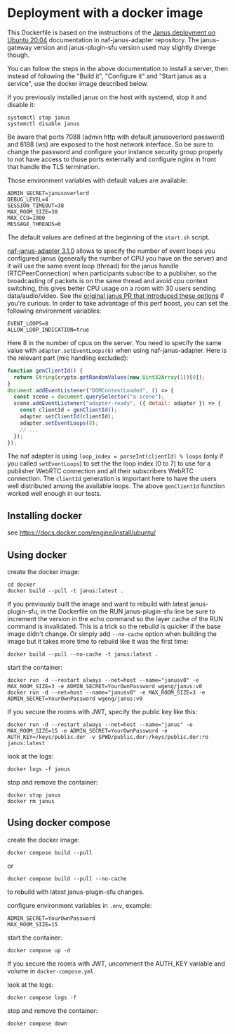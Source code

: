 # Deployment with a docker image

This Dockerfile is based on the instructions of the
[Janus deployment on Ubuntu 20.04](https://github.com/networked-aframe/naf-janus-adapter/blob/master/docs/janus-deployment.md)
documentation in naf-janus-adapter repository. The janus-gateway version and
janus-plugin-sfu version used may slightly diverge though.

You can follow the steps in the above documentation to install a server, then
instead of following the "Build it", "Configure it" and "Start janus as a
service", use the docker image described below.

If you previously installed janus on the host with systemd, stop it and disable it:

```
systemctl stop janus
systemctl disable janus
```

Be aware that ports 7088 (admin http with default janusoverlord password) and 8188 (ws) are exposed to the host network interface.
So be sure to change the password and configure your instance security group properly to not have access to
those ports externally and configure nginx in front that handle the TLS termination.

Those environment variables with default values are available:

```
ADMIN_SECRET=janusoverlord
DEBUG_LEVEL=4
SESSION_TIMEOUT=38
MAX_ROOM_SIZE=30
MAX_CCU=1000
MESSAGE_THREADS=0
```

The default values are defined at the beginning of the `start.sh` script.

[naf-janus-adapter 3.1.0](https://github.com/networked-aframe/naf-janus-adapter/releases/tag/v3.1.0) allows to specify the number of event loops you configured janus (generally the number of CPU you have on the server) and it will use the same event loop (thread) for the janus handle (RTCPeerConnection) when participants subscribe to a publisher, so the broadcasting of packets is on the same thread and avoid cpu context switching, this gives better CPU usage on a room with 30 users sending data/audio/video. See the [original janus PR that introduced these options](https://github.com/meetecho/janus-gateway/pull/2450) if you're curious.
In order to take advantage of this perf boost, you can set the following environment variables:

```
EVENT_LOOPS=8
ALLOW_LOOP_INDICATION=true
```

Here 8 in the number of cpus on the server.
You need to specify the same value with `adapter.setEventLoops(8)` when using naf-janus-adapter. Here is the relevant part (mic handling excluded):

```js
function genClientId() {
  return String(crypto.getRandomValues(new Uint32Array(1))[0]);
}
document.addEventListener("DOMContentLoaded", () => {
  const scene = document.querySelector("a-scene");
  scene.addEventListener("adapter-ready", ({ detail: adapter }) => {
    const clientId = genClientId();
    adapter.setClientId(clientId);
    adapter.setEventLoops(8);
    // ...
  });
});
```

The naf adapter is using `loop_index = parseInt(clientId) % loops` (only if you called `setEventLoops`) to set the
the loop index (0 to 7) to use for a publisher WebRTC connection and all their subscribers WebRTC connection.
The `clientId` generation is important here to have the users well distributed among the available loops.
The above `genClientId` function worked well enough in our tests.

## Installing docker

see https://docs.docker.com/engine/install/ubuntu/

## Using docker

create the docker image:

```
cd docker
docker build --pull -t janus:latest .
```

If you previously built the image and want to rebuild with latest janus-plugin-sfu,
in the Dockerfile on the RUN janus-plugin-sfu line be sure to increment the version
in the echo command so the layer cache of the RUN command is invalidated. This
is a trick so the rebuild is quicker if the base image didn't change.
Or simply add `--no-cache` option when building the image but it takes more time to
rebuild like it was the first time:

```
docker build --pull --no-cache -t janus:latest .
```

start the container:

```
docker run -d --restart always --net=host --name="janusv0" -e MAX_ROOM_SIZE=3 -e ADMIN_SECRET=YourOwnPassword wgeng/janus:v0
docker run -d --net=host --name="janusv0" -e MAX_ROOM_SIZE=3 -e ADMIN_SECRET=YourOwnPassword wgeng/janus:v0
```

If you secure the rooms with JWT, specify the public key like this:

```
docker run -d --restart always --net=host --name="janus" -e MAX_ROOM_SIZE=15 -e ADMIN_SECRET=YourOwnPassword -e AUTH_KEY=/keys/public.der -v $PWD/public.der:/keys/public.der:ro janus:latest
```

look at the logs:

```
docker logs -f janus
```

stop and remove the container:

```
docker stop janus
docker rm janus
```

## Using docker compose

create the docker image:

```
docker compose build --pull
```

or

```
docker compose build --pull --no-cache
```

to rebuild with latest janus-plugin-sfu changes.

configure environment variables in `.env`, example:

```
ADMIN_SECRET=YourOwnPassword
MAX_ROOM_SIZE=15
```

start the container:

```
docker compose up -d
```

If you secure the rooms with JWT, uncomment the AUTH_KEY variable and volume in `docker-compose.yml`.

look at the logs:

```
docker compose logs -f
```

stop and remove the container:

```
docker compose down
```
